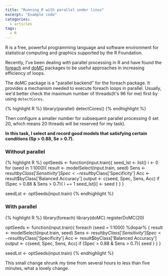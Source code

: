 ```yaml
---
title: "Running R with parallel under linux"
excerpt: "Example code"
categories:
  - articles
tags:
  - R
---
```


R is a free, powerful programming language and software environment for statistical computing and graphics supported by the R Foundation.

Recently, I've been dealing with parallel processing in R and have found the [foreach](https://cran.r-project.org/web/packages/foreach/foreach.pdf) and [doMC](https://cran.r-project.org/web/packages/doMC/doMC.pdf) packages to be useful approaches in increasing efficiency of loops. 

The doMC package is a "parallel backend" for the foreach package. It provides a mechanism needed to execute foreach loops in parallel. Usually, we'd better check the maximum number of threads(It's 96 for me) first by using `detectCores`.

{% highlight R %}
library(parallel)
detectCores()
{% endhighlight %}

Then configure a smaller number for subsequent parallel processing (I set 20, which means 20 threads will be reserved for my task). 


**In this task, I select and record good models that satisfying certain conditions (Sp > 0.88, Se > 0.7).**


### Without parallel
{% highlight R %}
optSeeds <- function(input.train){
  seed_lst <- list()
  i <- 0
  for (seed in 1:1000){
    result <- modelSelect(input.train, seed)
    Sens <- result$byClass['Sensitivity']
    Spec <- result$byClass['Specificity']
    Acc <- result$byClass['Balanced Accuracy']
    output <- c(seed, Spec, Sens, Acc)
    if (Spec > 0.88 & Sens > 0.7){
    	i += 1
    	seed_lst[i] <- seed
    }
  }
}

seedLst <- optSeeds(input.train)
{% endhighlight %}

### With parallel
{% highlight R %}
library(foreach)
library(doMC)
registerDoMC(20)

optSeeds <- function(input.train){
  foreach (seed = 1:1000) %dopar% {
    result <- modelSelect(input.train, seed)
    Sens <- result$byClass['Sensitivity']
    Spec <- result$byClass['Specificity']
    Acc <- result$byClass['Balanced Accuracy']
    output <- c(seed, Spec, Sens, Acc)
    if (Spec > 0.88 & Sens > 0.7){
	seed
    }
  }
}

seedLst <- optSeeds(input.train)
{% endhighlight %}


This small change shrunk my time from several hours to less than five minutes, what a lovely change.  

